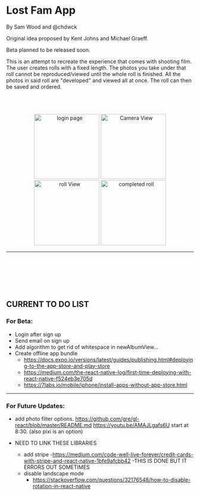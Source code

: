 # Lost Fam App
By Sam Wood and @chdwck


Original idea proposed by Kent Johns and Michael Graeff.

Beta planned to be released soon.

This is an attempt to recreate the experience that comes with shooting film. The user creates rolls with a fixed length. The photos you take under that roll cannot be reproduced/viewed until the whole roll is finished. All the photos in said roll are "developed" and viewed all at once. The roll can then be saved and ordered.
<br />
<br />
<br />
<br />

<p align="center">
  <img src="https://github.com/Samuelote/Lost_Fam_App/blob/master/assets/IMG-2780.JPG" width="175" title="Login Page" alt="login page">
  <img src="https://github.com/Samuelote/Lost_Fam_App/blob/master/assets/IMG-2777.JPG" width="175" title="Camera View">
  <img src="https://github.com/Samuelote/Lost_Fam_App/blob/master/assets/IMG-2778.JPG" width="175" title="Roll View" alt="roll View">
  <img src="https://github.com/Samuelote/Lost_Fam_App/blob/master/assets/IMG-2779.JPG" width="175" title="Completed Roll" alt="completed roll">
</p>

- - - -
<br />
<br />
<br />
<br />
<br />


## CURRENT TO DO LIST

### For Beta:
- Login after sign up
- Send email on sign up
- Add algorithm to get rid of whitespace in newAlbumView...
- Create offline app bundle
  - https://docs.expo.io/versions/latest/guides/publishing.html#deploying-to-the-app-store-and-play-store
  - https://medium.com/the-react-native-log/first-time-deploying-with-react-native-f524eb3e705d
  - https://7labs.io/mobile/iphone/install-apps-without-app-store.html

<hr>

### For Future Updates:

- add photo filter options. https://github.com/gre/gl-react/blob/master/README.md
https://youtu.be/AMAJLgafs6U start at 8:30. (also pixi is an option)

- NEED TO LINK THESE LIBRARIES
  - add stripe
    -https://medium.com/code-well-live-forever/credit-cards-with-stripe-and-react-native-1bfe9afcbb42
-THIS IS DONE BUT IT ERRORS OUT SOMETIMES
  - disable landscape mode
     - https://stackoverflow.com/questions/32176548/how-to-disable-rotation-in-react-native
